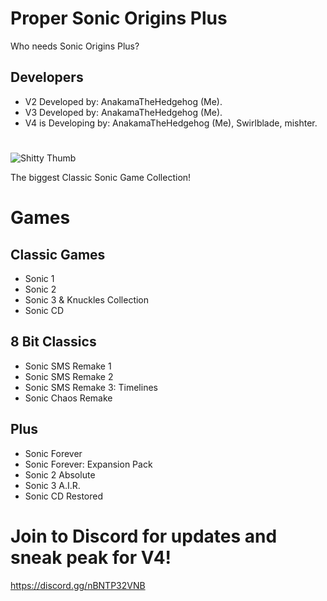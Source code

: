  # Proper Sonic Origins Plus
Who needs Sonic Origins Plus?

## Developers
- V2 Developed by: AnakamaTheHedgehog (Me).
- V3 Developed by: AnakamaTheHedgehog (Me).
- V4 is Developing by: AnakamaTheHedgehog (Me), Swirlblade, mishter.
#
![Shitty Thumb](https://github.com/Tminec/proper-sonic-origins-plus/blob/main/logo.png)

The biggest Classic Sonic Game Collection!

# Games

## Classic Games

- Sonic 1 
- Sonic 2
- Sonic 3 & Knuckles Collection
- Sonic CD

## 8 Bit Classics

- Sonic SMS Remake 1
- Sonic SMS Remake 2 
- Sonic SMS Remake 3: Timelines
- Sonic Chaos Remake

## Plus

- Sonic Forever 
- Sonic Forever: Expansion Pack
- Sonic 2 Absolute
- Sonic 3 A.I.R.
- Sonic CD Restored

# Join to Discord for updates and sneak peak for V4!
https://discord.gg/nBNTP32VNB
